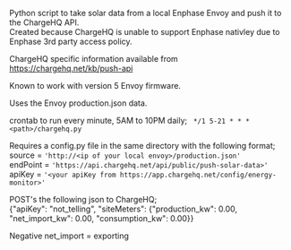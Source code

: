 Python script to take solar data from a local Enphase Envoy and push it to the ChargeHQ API.  
Created because ChargeHQ is unable to support Enphase nativley due to Enphase 3rd party access policy.  

ChargeHQ specific information available from https://chargehq.net/kb/push-api

Known to work with version 5 Envoy firmware. 

Uses the Envoy production.json data.  

crontab to run every minute, 5AM to 10PM daily; ` */1 5-21 * * * <path>/chargehq.py` 

Requires a config.py file in the same directory with the following format;  
source = `'http://<ip of your local envoy>/production.json'`    
endPoint = `'https://api.chargehq.net/api/public/push-solar-data>'`  
apiKey = `'<your apiKey from https://app.chargehq.net/config/energy-monitor>'`

POST's the following json to ChargeHQ;  
{"apiKey": "not_telling", "siteMeters": {"production_kw": 0.00, "net_import_kw": 0.00, "consumption_kw": 0.00}}

Negative net_import = exporting
